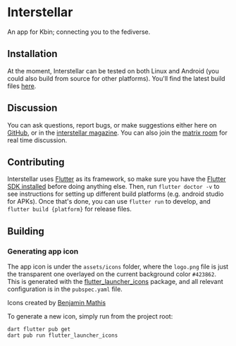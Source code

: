 # Interstellar

An app for Kbin; connecting you to the fediverse.

## Installation

At the moment, Interstellar can be tested on both Linux and Android (you could also build from source for other platforms). You'll find the latest build files [here](https://github.com/jwr1/interstellar/releases/latest).

## Discussion

You can ask questions, report bugs, or make suggestions either here on [GitHub](https://github.com/jwr1/interstellar/issues), or in the [interstellar magazine](https://kbin.earth/m/interstellar). You can also join the [matrix room](https://matrix.to/#/#kbin-interstellar:matrix.org) for real time discussion.

## Contributing

Interstellar uses [Flutter](https://flutter.dev) as its framework, so make sure you have the [Flutter SDK installed](https://docs.flutter.dev/get-started/install) before doing anything else. Then, run `flutter doctor -v` to see instructions for setting up different build platforms (e.g. android studio for APKs). Once that's done, you can use `flutter run` to develop, and `flutter build {platform}` for release files.

## Building

### Generating app icon

The app icon is under the `assets/icons` folder, where the `logo.png` file is just the transparent one overlayed on the current background color `#423862`. This is generated with the [flutter_launcher_icons](https://pub.dev/packages/flutter_launcher_icons) package, and all relevant configuration is in the `pubspec.yaml` file.

Icons created by [Benjamin Mathis](https://github.com/BenjMathis1)

To generate a new icon, simply run from the project root:
```
dart flutter pub get
dart pub run flutter_launcher_icons
```
